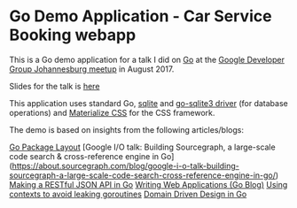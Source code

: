 # Go Demo Application - Car Service Booking webapp

This is a Go demo application for a talk I did on [Go](golang.org) at the [Google Developer Group Johannesburg meetup](https://www.meetup.com/GDGJohannesburg/events/241109336/) in August 2017.

Slides for the talk is [here](https://go-talks.appspot.com/github.com/pieterlouw/talks/go-intro-gdgjhb-aug2017/go-intro.slide)

This application uses standard Go, [sqlite](https://sqlite.org/) and [go-sqlite3 driver](github.com/mattn/go-sqlite3) (for database operations) and [Materialize CSS](http://materializecss.com/) for the CSS framework.

The demo is based on insights from the following articles/blogs:

[Go Package Layout](https://medium.com/@benbjohnson/standard-package-layout-7cdbc8391fc1#.kgqzecx34)
[Google I/O talk: Building Sourcegraph, a large-scale code search & cross-reference engine in Go] (https://about.sourcegraph.com/blog/google-i-o-talk-building-sourcegraph-a-large-scale-code-search-cross-reference-engine-in-go/)
[Making a RESTful JSON API in Go](http://thenewstack.io/make-a-restful-json-api-go/)
[Writing Web Applications (Go Blog)](https://golang.org/doc/articles/wiki/)
[Using contexts to avoid leaking goroutines](https://rakyll.org/leakingctx/)
[Domain Driven Design in Go](https://github.com/marcusolsson/goddd)
